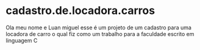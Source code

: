# cadastro.de.locadora.carros
Ola meu nome e Luan miguel
esse é um projeto de um cadastro para uma locadora de carro
o qual fiz como um trabalho para a faculdade
escrito em linguagem C
